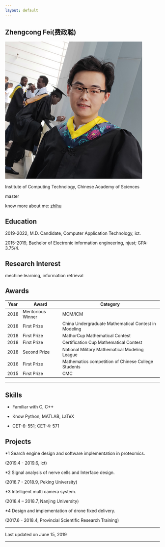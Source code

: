 ```yaml
---
layout: default
---
```


## Zhengcong Fei(费政聪)

<img class="profile-picture" src="picture1.png">

Institute of Computing Technology, Chinese Academy of Sciences

master

know more about me: [zhihu](https://www.zhihu.com/people/mai-zi-31-63/activities)

## Education

2019-2022, M.D. Candidate, Computer Application Technology, ict.

2015-2019, Bachelor of Electronic information engineering, njust; GPA: 3.75/4.

## Research Interest

mechine learning, information retrieval

## Awards

Year | Award | Category
-----|-------|--------
2018 | Meritorious Winner  | MCM/ICM
2018 | First Prize | China Undergraduate Mathematical Contest in Modeling
2018 | First Prize | MathorCup Mathematical Contest
2018 | First Prize | Certification Cup Mathematical Contest
2018 | Second Prize  | National Military Mathematical Modeling League
2016 | First Prize | Mathematics competition of Chinese College Students
2015 | First Prize | CMC


---

## Skills

* Familiar with C, C++

* Know Python, MATLAB, LaTeX

* CET-6: 551; CET-4: 571

## Projects

*1 Search engine design and software implementation in proteomics.

  (2019.4 - 2019.6, ict)
  
*2  Signal analysis of nerve cells and Interface design.
  
  (2018.7 - 2018.9, Peking University)
  
*3  Intelligent multi camera system.

  (2018.4 – 2018.7, Nanjing University) 
  
*4  Design and implementation of drone fixed delivery. 

  (2017.6 - 2018.4, Provincial Scientific Research Training)

---


Last updated on June 15, 2019


---




